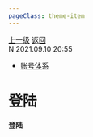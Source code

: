 ```yaml
---
pageClass: theme-item
---
```

<div class="extend-header">
    <div class="info">
        <div class="record">
            <a class="back" href="./">上一级</a>
            <a class="back" href="./">返回</a>
        </div>        
        <div class="mini">
            <span>N 2021.09.10 20:55</span>
        </div>
    </div>
    <div class="content"><div class="custom-block links">
<ul class="desc">
<li><a href="/solution">账号体系</a></li>
</ul>
</div></div>
</div>
<div class="content-header">
<h1>登陆</h1><strong>登陆</strong>
</div>
<div class="static-content">


</div>